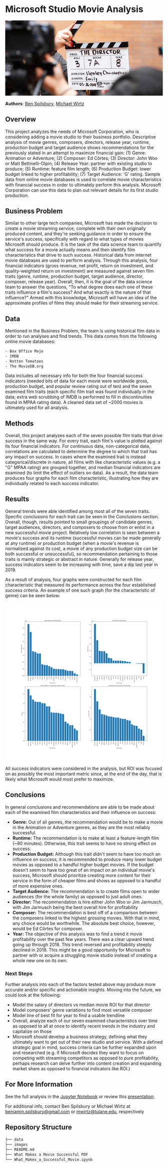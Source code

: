 
# Microsoft Studio Movie Analysis

![director_shot.jpeg](./images/director_shot.jpeg)

**Authors**: [Ben Spilsbury](mailto:benjamin.spilsbury@gmail.com), [Michael Wirtz](mailto:mwirtz@tulane.edu)

## Overview

This project analyzes the needs of Microsoft Corporation, who is considering adding a movie studio to their business portfolio. Descriptive analysis of movie genres, composers, directors, release year, runtime, production budget and target audience shows recommendations for the previously stated in an attempt to maximize financial gain: (1) Genre: Animation or Adventure; (2) Composer: Ed Côrtes; (3) Director: John Woo or Matt Bettinelli-Olpin; (4) Release Year: partner with existing studio to produce; (5) Runtime: feature film length; (6) Production Budget: lower budget linked to higher profitability; (7) Target Audience: 'G' rating. Sample data from online movie databases is used to correlate movie characteristics with financial success in order to ultimately perform this analysis. Microsoft Corporation can use this data to plan out relevant details for its first studio production. 

## Business Problem

Similar to other large tech companies, Microsoft has made the decision to create a movie streaming service, complete with their own originally produced content, and they're seeking guidance in order to ensure the service's success, specifically with regard to what types of movies Microsoft should produce. It is the task of the data science team to quantify what success for a movie actually means and then identify film characteristics that drive to such success. Historical data from internet movie databases are used to perform analysis. Through this analysis, four financial indicators (gross revenue, net profit, return on investment, and quality-weighted return on investment) are measured against seven film traits (genre, runtime, production budget, target audience, director, composer, release year). Overall, then, it is the goal of the data science team to answer the questions, "To what degree does each one of these traits influence a film's success? And what exactly is the nature of that influence?" Armed with this knowledge, Microsoft will have an idea of the approximate profiles of films they should make for their streaming service.

## Data

Mentioned in the Business Problem, the team is using historical film data in order to run analyses and find trends. This data comes from the following online movie databases:

    - Box Office Mojo
    - IMDB
    - Rotten Tomatoes
    - The MovieDB.org
    
Data includes all necessary info for both the four financial success indicators (needed bits of data for each movie were worldwide gross, production budget, and popular review rating out of ten) and the seven examined film traits (each specific film trait was found individually in the data; extra web scrubbing of IMDB is performed to fill in discontinuities found in MPAA rating data). A cleaned data set of ~2000 movies is ultimately used for all analysis.

## Methods

Overall, this project analyzes each of the seven possible film traits that drive success in the same way. For every trait, each film's value is plotted against its four financial indicators. For continuous data, non-categorical data, correlations are calculated to determine the degree to which that trait has any impact on success. In cases where the examined trait is instead categorical/discrete in nature, all films with like characteristic values (e.g. a "G" MPAA rating) are grouped together, and median financial indicators are examined (to limit the effect of outliers on data). As a result, the data team produces four graphs for each film characteristic, illustrating how they are individually related to each success indicator.

## Results

General trends were able identified among most all of the seven traits. Specific conclusions for each trait can be seen in the Conclusions section. Overall, though, results pointed to small groupings of candidate genres, target audiences, directors, and composers to choose from or enlist in a new successful movie project. Relatively low correlation is seen between a movie's success and its runtime (successful movies can be made generally at any runtime) or production budget (when a movie's revenue is normalized against its cost, a movie of any production budget size can be both successful or unsuccessful), so recommendation pertaining to those traits is mainly strategic or abstract in nature. Generally for release year, success indicators seem to be increasing with time, save a dip last year in 2019.

As a result of analysis, four graphs were constructed for each film characteristic that measured its performance across the four established success criteria. An example of one such graph (for the characteristic of genre) can be seen below:

![genre_plots.png](./images/genre_plots.png)

All success indicators were considered in the analysis, but ROI was focused on as possibly the most important metric since, at the end of the day, that is likely what Microsoft would most prefer to maximize.

## Conclusions

In general conclusions and recommendations are able to be made about each of the examined film characteristics and their influence on success:
<ul>
<li><b>Genre:</b> Out of all genres, the recommendation would be to make a movie in the Animation or Adventure genres, as they are the most reliably successful.</li>
<li><b>Runtime:</b> The recommendation is to make at least a feature-length film (~80 minutes). Otherwise, this trait seems to have no strong effect on success.</li>
<li><b>Production Budget:</b> Although this trait didn't seem to have too much an influence on success, it is recommended to produce many lower budget movies as opposed to a handful higher budget movies. If the budget doesn't seem to have too great of an impact on an individual movie's success, Microsoft should prioritize creating more content for their service in the form of cheaper films and shows as opposed to a handful of more expensive ones.</li>
<li><b>Target Audience:</b> The recommendation is to create films open to wider audiences (for the whole family) as opposed to just adult ones.</li>
<li><b>Director:</b> The recommendation is hire either John Woo or Jim Jarmusch, with Jim Jarmusch being the best overall hire for profitability</li>
<li><b>Composer:</b> The recommendation is best off of a comparison between the composers linked to the highest grossing movies. With that in mind, any choice would be worthwhile. The absolute best choice, however, would be Ed Côrtes for composer.</li>
<li><b>Year:</b> The objective of this analysis was to find a trend it movie profitability over the past few years. There was a clear upward trend going up through 2018. This trend reversed and profitability steeply declined in 2019. This might be a good opportunity for Microsoft to partner with or acquire a struggling movie studio instead of creating a whole new one on its own.</li>
</ul>

### Next Steps

Further analysis into each of the factors tested above may produce more accurate and/or specific and actionable insights. Moving into the future, we could look at the following: 

 - Model the salary of directors vs median movie ROI for that director
 - Model composers' genre variations to find most versatile composer
 - Model line of best fit for year to find a usable trendline
 - Overall, analyze each of our seven examined characteristics over time as opposed to all at once to identify recent trends in the industry and capitalize on those
 - Microsoft should develop a business strategy, defining what they ultimately want to get out of their new studio and service. With a defined strategic goal in mind, success criteria can be further expanded upon and researched (e.g. if Microsoft decides they want to focus on competing with streaming competitors as opposed to pure profitability, perhaps research can delve further into content creation and expanding market share as opposed to financial indicators like ROI.)

## For More Information

See the full analysis in the [Jupyter Notebook](./animal-shelter-needs-analysis.ipynb) or review this [presentation](./Animal_Shelter_Needs_Presentation.pdf).

For additional info, contact Ben Spilsbury or Michael Wirtz at
[benjamin.spilsbury@gmail.com](mailto:benjamin.spilsbury@gmail.com) or [mwirtz@tulane.edu](mailto:mwirtz@tulane.edu), respectively

## Repository Structure

```
├── data
├── images
├── README.md
├── What Makes a Movie Successful PDF
└── What_Makes_a_Successful_Movie.ipynb
